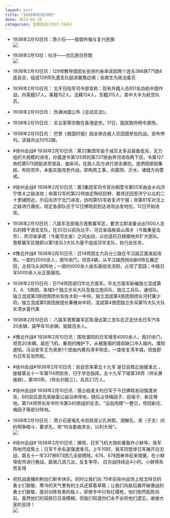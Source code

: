 ```yaml
---
layout: post
title: "1938年02月10日"
date: 2013-02-10
categories: 全面抗战(1937-1945)
---
```


<meta name="referrer" content="no-referrer" />

- 1938年2月10日讯：蒋介石——抵御外侮与复兴民族 <br/><img src="https://ww2.sinaimg.cn/large/aca367d8jw1e1opnq0g0tj.jpg" />

- 1938年2月10日：社评——勿忘旅日侨胞 <br/><img src="https://ww1.sinaimg.cn/large/aca367d8jw1e1onx9u4kqj.jpg" />

- 1938年2月10日讯：129师教导团团长张贤约亲率该团两个连与386旅771团4连会合，组成129师先遣支队挺进冀豫边境；张南生为政治委员 

- 1938年2月10日讯： 北平日陆军司令部宣称：现有外籍人员651名协助中国作战，内英籍57人，美籍152人，法藉124人，苏籍315人，其中大半为航空队员。 

- 1938年2月10日讯： 伪满洲国公布《总动员法》。 

- 1938年2月10日讯：  实业家荣宗敬在香港逝世。17日，国民致府明令褒扬。 

- 1938年2月10日讯： 巴黎《救国时报》因全体办报人员回国参加抗战，宣布停刊。该报共出刊152期。 

- #徐州会战# 1938年2月10日讯：第22集团军由于减员太多且装备低劣，无力组织大规模的进攻，孙震遂令第125师的第737旅由界河进攻两下店，令第127旅的第575团挺进至邹县、曲阜间，在敌人后方进行游击袭扰。庞炳勋部刚集结、布防完毕，未能实施攻势作战，即构筑工事，向蒙阴、沂水、诸城方向警戒。   

- #徐州会战# 1938年2月10日讯：第3集团军司令官孙桐萱令第55军由金乡向济宁南关之敌进攻；命第12军的第22师由定陶经巨野、嘉祥迂回至济宁以北的二十里铺附近，尔后向济宁北门进攻，协同第55军收复济宁城；命第81军对汶上之敌进行袭扰。规定各部队应于12日拂晓前到达进攻出发地位，12日开始进攻。 

- 1938年2月10日讯：八路军总部电示晋察冀军区，要求立即准备派出1500人左右的精干游击支队，在20日以前向北平、河北省临榆县山海关（今属秦皇岛市）、热河省承德（今属河北省）之间出动，以创造抗日根据地并扩大部队。晋察冀军区随即以第1支队3大队为基干组成邓华支队，执行此任务。 

- #豫北作战# 1938年2月10日讯：日14师团主力兵分三路在平汉路正面发起攻势。一部约2000余人，炮10余门，坦克4辆，从平汉路西侧向新9师左翼迂回，占领马头涧阵地；一部约l000余人由东面绕攻汤阴，占领了菜园；中路日军5000余人从正面强攻。 

- 1938年2月10日讯：日114师团调归华北方面军。华北方面军新编独立混成第3、4、5旅团。各辖5个独立步兵大队及独立炮兵队、独立工兵队、通信队。独立混成第3旅团旅团长佐佐木到一中将，独立混成第4旅团旅团长河村薰少将。独立混成第5旅团旅团长秦雅尚中将。混成第4旅团独立步兵第15大队大队长清水喜代美 

- 1938年2月10日讯： 八路军晋察冀军区陈漫远第三支队在正定伏击日军汽车20余辆、装甲车10余辆，毙敌百余人。 

- #豫北作战# 1938年2月10日讯：围攻濮阳的日军增至4000余人，炮20余门，坦克20余辆。敌在飞机、重炮的掩护下，从被轰塌的城垣缺口冲入城内，濮阳遂陷。冯治安军王为贤旅1个团由内黄向清丰侧击，一度收复清丰城，但旋即为日军反攻所败。 

- #徐州会战#1938年2月10日讯：张自忠率第五十九军 是日自商丘驰援淮北 ，接替第五十一军第114师防务，归于学忠指挥。五十九军下辖第38师（师长黄维纲），第180师，（师长刘振三），兵员2.1万人。 

- #徐州会战# 1938年2月10日讯：侵占临淮关的日军于今日拂晓发动强渡进攻，6时前后首先突破晏公庙沿岸阵地，随后占领梅园子、前坂子、新庄等地。第114师师长牟中珩令第340旅组织反击，“浴血肉搏”一整日，夺回新庄、梅园子等部分阵地。 

- 1938年2月10日讯： 蒋介石密电孔令侃转其父孔祥熙，调解孔、宋（子文）间的明争暗斗，要求孔、宋“均当委曲求全，以利大局“。 <br/><img src="https://ww3.sinaimg.cn/large/aca367d8jw1e1nzdbd816j.jpg" />

- #徐州会战# 1938年2月10日讯：拂晓，日军飞机大炮轮番轰炸小蚌埠，我军阵地尽成焦土；日军千余名遂强渡淮河。上午10时，我军同登岸日军展开白刃战，第五十一军337旅673团几全部牺牲。674、678团奉命前来增援，在小蚌埠街市进行巷战，敌我几进几出，反复争夺。 白刃战持续达4小时。小蚌埠失而复得  

- 祝抗战直播的粉丝们新年快乐。同时让我们向 75年前徐州战场上枕戈待旦的勇士们致敬，寒冷的天气里有的士兵还穿着草鞋；让我们向敌后展开破袭战的勇士们致敬，面对训练有素的敌人，即使手中只有红缨枪，他们依然蹈死向前。虽然他们的容颜已日渐模糊，但我们知道你们永不会将他们遗忘，谢谢大家的支持！ <br/><img src="https://ww4.sinaimg.cn/large/aca367d8jw1e1nxbyuwgkj.jpg" />


